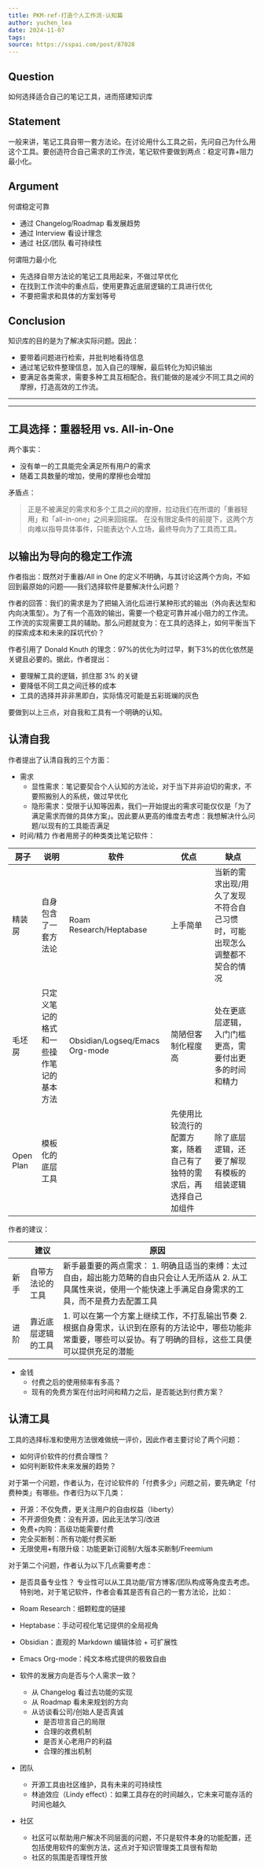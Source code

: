 ```yaml
---
title: PKM-ref-打造个人工作流-认知篇
author: yuchen_lea
date: 2024-11-07
tags:
source: https://sspai.com/post/87028
---
```


## Question

如何选择适合自己的笔记工具，进而搭建知识库

## Statement

一般来讲，笔记工具自带一套方法论。在讨论用什么工具之前，先问自己为什么用这个工具。要创造符合自己需求的工作流，笔记软件要做到两点：稳定可靠+阻力最小化。

## Argument

何谓稳定可靠

- 通过 Changelog/Roadmap 看发展趋势
- 通过 Interview 看设计理念
- 通过 社区/团队 看可持续性

何谓阻力最小化

- 先选择自带方法论的笔记工具用起来，不做过早优化
- 在找到工作流中的重点后，使用更靠近底层逻辑的工具进行优化
- 不要把需求和具体的方案划等号

## Conclusion

知识库的目的是为了解决实际问题。因此：

- 要带着问题进行检索，并批判地看待信息
- 通过笔记软件整理信息，加入自己的理解，最后转化为知识输出
- 要满足各类需求，需要多种工具互相配合。我们能做的是减少不同工具之间的摩擦，打造高效的工作流。

---
---

## 工具选择：重器轻用 vs. All-in-One

两个事实：

- 没有单一的工具能完全满足所有用户的需求
- 随着工具数量的增加，使用的摩擦也会增加

矛盾点：

>正是不被满足的需求和多个工具之间的摩擦，拉动我们在所谓的「重器轻用」和「all-in-one」之间来回摇摆。
>在没有限定条件的前提下，这两个方向难以指导具体事件，只能表达个人立场，最终导向为了工具而工具。

## 以输出为导向的稳定工作流

作者指出：既然对于重器/All in One 的定义不明确，与其讨论这两个方向，不如回到最原始的问题——我们选择软件是要解决什么问题？

作者的回答：我们的需求是为了把输入消化后进行某种形式的输出（外向表达型和内向决策型）。为了有一个高效的输出，需要一个稳定可靠并减小阻力的工作流。工作流的实现需要工具的辅助。那么问题就变为：在工具的选择上，如何平衡当下的探索成本和未来的踩坑代价？

作者引用了 Donald Knuth 的理念：97%的优化为时过早，剩下3%的优化依然是关键且必要的。据此，作者提出：

- 要理解工具的逻辑，抓住那 3% 的关键
- 要降低不同工具之间迁移的成本
- 工具的选择并非非黑即白，实际情况可能是五彩斑斓的灰色

要做到以上三点，对自我和工具有一个明确的认知。

## 认清自我

作者提出了认清自我的三个方面：

- 需求
  - 显性需求：笔记要契合个人认知的方法论，对于当下并非迫切的需求，不要照搬别人的系统，做过早优化
  - 隐形需求：受限于认知等因素，我们一开始提出的需求可能仅仅是「为了满足需求而做的具体方案」。因此要从更高的维度去考虑：我想解决什么问题/以现有的工具能否满足
- 时间/精力
  作者用房子的种类类比笔记软件：
  
|     房子         |     说明                                        |     软件                                |     优点                                                                    |     缺点                                                                         |
|------------------|-------------------------------------------------|-----------------------------------------|-----------------------------------------------------------------------------|----------------------------------------------------------------------------------|
|     精装房       |     自身包含了一套方法论                        |     Roam   Research/Heptabase           |     上手简单                                                                |     当新的需求出现/用久了发现不符合自己习惯时，可能出现怎么调整都不契合的情况    |
|     毛坯房       |     只定义笔记的格式和一些操作笔记的基本方法    |     Obsidian/Logseq/Emacs   Org-mode    |     简陋但客制化程度高                                                      |     处在更底层逻辑，入门门槛更高，需要付出更多的时间和精力                       |
|     Open Plan    |     模板化的底层工具                            |                                         |     先使用比较流行的配置方案，随着自己有了独特的需求后，再选择自己加组件    |     除了底层逻辑，还要了解现有模板的组装逻辑                                     |

作者的建议：

|             | 建议                      | 原因                                                                                                                                                                                |
|-------------|---------------------------|-------------------------------------------------------------------------------------------------------------------------------------------------------------------------------------|
|     新手    |     自带方法论的工具      |     新手最重要的两点需求：  1. 明确且适当的束缚：太过自由，超出能力范畴的自由只会让人无所适从  2. 从工具属性来说，使用一个能快速上手满足自身需求的工具，而不是费力去配置工具        |
|     进阶    |     靠近底层逻辑的工具    | 1. 可以在第一个方案上继续工作，不打乱输出节奏       2. 根据自身需求，认识到在原有的方法论中，哪些功能非常重要，哪些可以妥协。有了明确的目标，这些工具便可以提供充足的潜能           |

- 金钱
  - 付费之后的使用频率有多高？
  - 现有的免费方案在付出时间和精力之后，是否能达到付费方案？

## 认清工具

工具的选择标准和使用方法很难做统一评价，因此作者主要讨论了两个问题：

- 如何评价软件的付费合理性？
- 如何判断软件未来发展的趋势？

 对于第一个问题，作者认为，在讨论软件的「付费多少」问题之前，要先确定「付费种类」有哪些。作者归为以下几类：

- 开源：不仅免费，更关注用户的自由权益（liberty）
- 不开源但免费：没有开源，因此无法学习/改进
- 免费+内购：高级功能需要付费
- 完全买断制：所有功能付费买断
- 无限使用+有限升级：功能更新订阅制/大版本买断制/Freemium

对于第二个问题，作者认为以下几点需要考虑：

- 是否具备专业性？
  专业性可以从工具功能/官方博客/团队构成等角度去考虑。特别地，对于笔记软件，作者会看其是否有自己的一套方法论，比如：

- Roam Research：细颗粒度的链接
- Heptabase：手动可视化笔记提供的全局视角
- Obsidian：直观的 Markdown 编辑体验 + 可扩展性
- Emacs Org-mode：纯文本格式提供的极致自由
- 软件的发展方向是否与个人需求一致？
  - 从 Changelog 看过去功能的实现
  - 从 Roadmap 看未来规划的方向
  - 从访谈看公司/创始人是否真诚
    - 是否坦言自己的局限
    - 合理的收费机制
    - 是否关心老用户的利益
    - 合理的推出机制
- 团队
  - 开源工具由社区维护，具有未来的可持续性
  - 林迪效应（Lindy effect）：如果工具存在的时间越久，它未来可能存活的时间也越久
- 社区
  - 社区可以帮助用户解决不同层面的问题，不只是软件本身的功能配置，还包括使用软件的案例方法，这点对于知识管理类工具很有帮助
  - 社区的氛围是否理性开放
